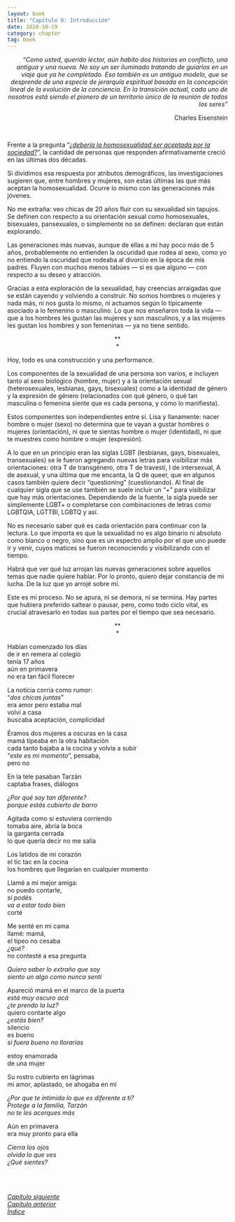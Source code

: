 ```yaml
---
layout: book
title: "Capítulo 0: Introducción"
date: 2020-10-19
category: chapter
tag: book
---
```


<p style="text-align: right">
<em>“Como usted, querido lector, aún habito dos historias en conflicto, una antigua y una nueva. No soy un ser iluminado tratando de guiarlos en un viaje que ya he completado. Eso también es un antiguo modelo, que se desprende de una especie de jerarquía espiritual basada en la concepción lineal de la evolución de la conciencia. En la transición actual, cada uno de nosotros está siendo el pionero de un territorio único de la reunión de todos los seres”</em></p>


<p style="text-align: right">
Charles Eisenstein</p>
<br>

Frente a la pregunta “_[¿debería la homosexualidad ser aceptada por la sociedad?](https://www.pewresearch.org/global/2020/06/25/global-divide-on-homosexuality-persists/)_”, la cantidad de personas que responden afirmativamente creció en las últimas dos décadas.

Si dividimos esa respuesta por atributos demográficos, las investigaciones sugieren que, entre hombres y mujeres, son estas últimas las que más aceptan la homosexualidad. Ocurre lo mismo con las generaciones más jóvenes.

No me extraña: veo chicas de 20 años fluir con su sexualidad sin tapujos. Se definen con respecto a su orientación sexual como homosexuales, bisexuales, pansexuales, o simplemente no se definen: declaran que están explorando.

Las generaciones más nuevas, aunque de ellas a mí hay poco más de 5 años, probablemente no entienden la oscuridad que rodea al sexo, como yo no entiendo la oscuridad que rodeaba al divorcio en la época de mis padres. Fluyen con muchos menos tabúes — si es que alguno — con respecto a su deseo y atracción.

Gracias a esta exploración de la sexualidad, hay creencias arraigadas que se están cayendo y volviendo a construir. No somos hombres o mujeres y nada más, ni nos gusta lo mismo, ni actuamos según lo típicamente asociado a lo femenino o masculino. Lo que nos enseñaron toda la vida — que a los hombres les gustan las mujeres y son masculinos, y a las mujeres les gustan los hombres y son femeninas — ya no tiene sentido.


<p style="text-align: center;">
**<br>
*<br>
</p>


Hoy, todo es una construcción y una performance.

Los componentes de la sexualidad de una persona son varios, e incluyen tanto al sexo biológico (hombre, mujer) y a la orientación sexual (heterosexuales, lesbianas, gays, bisexuales) como a la identidad de género y la expresión de género (relacionados con qué género, o qué tan masculina o femenina siente que es cada persona, y cómo lo manifiesta).

Estos componentes son independientes entre sí. Lisa y llanamente: nacer hombre o mujer (sexo) no determina que te vayan a  gustar hombres o mujeres (orientación), ni que te sientas hombre o mujer (identidad), ni que te muestres como hombre o mujer (expresión).

A lo que en un principio eran las siglas LGBT (lesbianas, gays, bisexuales, transexuales) se le fueron agregando nuevas letras para visibilizar más orientaciones: otra T de transgénero, otra T de travesti, I de intersexual, A de asexual, y una última que me encanta, la Q de queer, que en algunos casos también quiere decir “questioning” (cuestionando). Al final de cualquier sigla que se use también se suele incluir un “+” para visibilizar que hay más orientaciones. Dependiendo de la fuente, la sigla puede ser simplemente LGBT+ o completarse con combinaciones de letras como LGBTQIA, LGTTBI, LGBTQ y así.

No es necesario saber qué es cada orientación para continuar con la lectura. Lo que importa es que la sexualidad no es algo binario ni absoluto como blanco o negro, sino que es un espectro amplio por el que uno puede ir y venir, cuyos matices se fueron reconociendo y visibilizando con el tiempo.

Habrá que ver qué luz arrojan las nuevas generaciones sobre aquellos temas que nadie quiere hablar. Por lo pronto, quiero dejar constancia de mi lucha. De la luz que yo arrojé sobre mí.

Este es mi proceso. No se apura, ni se demora, ni se termina. Hay partes que hubiera preferido saltear o pausar, pero, como todo ciclo vital, es crucial atravesarlo en todas sus partes por el tiempo que sea necesario.


<p style="text-align: center;">
**<br>
*<br>
</p>


Habían comenzado los días<br>
de ir en remera al colegio<br>
tenía 17 años<br>
aún en primavera<br>
no era tan fácil florecer<br>

La noticia corría como rumor:<br>
“_dos chicas juntas_”<br>
era amor pero estaba mal<br>
volví a casa<br>
buscaba aceptación, complicidad<br>

Éramos dos mujeres a oscuras en la casa<br>
mamá tipeaba en la otra habitación<br>
cada tanto bajaba a la cocina y volvía a subir<br>
“_este es mi momento_”, pensaba,<br> 
pero no<br>

En la tele pasaban Tarzán<br>
captaba frases, diálogos<br>

_¿Por qué soy tan diferente?_<br>
_porque estás cubierto de barro_<br>

Agitada como si estuviera corriendo<br>
tomaba aire, abría la boca<br>
la garganta cerrada<br>
lo que quería decir no me salía<br>

Los latidos de mi corazón<br>
el tic tac en la cocina<br>
los hombres que llegarían en cualquier momento<br>

Llamé a mi mejor amiga:<br>
no puedo contarle,<br>
_sí podés_<br>
_va a estar todo bien_<br>
corté<br>

Me senté en mi cama<br>
llamé: mamá,<br>
el tipeo no cesaba<br>
_¿qué?_<br>
no contesté a esa  pregunta<br>

_Quiero saber lo extraño que soy_<br>
_siento un algo como nunca sentí_<br>

Apareció mamá en el marco de la puerta<br>
_está muy oscuro acá_<br>
_¿te prendo la luz?_<br>
quiero contarte algo<br>
_¿estás bien?_<br>
silencio<br>
es bueno<br>
_si fuera bueno no llorarías_<br>

estoy enamorada<br>
de una mujer<br>

Su rostro cubierto en lágrimas<br>
mi amor, aplastado, se ahogaba en mí<br>

_¿Por que te intimida lo que es diferente a ti?_<br>
_Protege a la familia, Tarzán_<br>
_no te les acerques más_<br>

Aún en primavera<br>
era muy pronto para ella<br>

_Cierra los ojos_<br>
_olvida lo que ves_<br>
_¿Qué sientes?_


<br>
<br>

_[Capítulo siguiente](https://youngdel.fi/posts/chapter/2020/10/19/capitulo-1/)_<br>
_[Capítulo anterior](https://youngdel.fi/posts/chapter/2020/10/19/prologo/)_<br>
_[Índice](https://youngdel.fi/book.html)_


